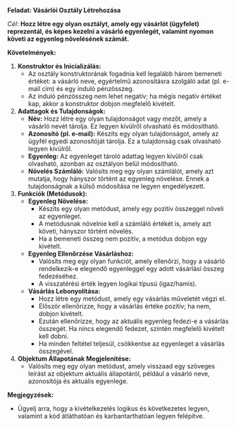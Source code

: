 **Feladat: Vásárlói Osztály Létrehozása**

*Cél*: 
**Hozz létre egy olyan osztályt, amely egy vásárlót (ügyfelet) reprezentál, és képes kezelni a vásárló egyenlegét, valamint nyomon követi az egyenleg növelésének számát.**

**Követelmények:**

1. **Konstruktor és Inicializálás:**
    * Az osztály konstruktorának fogadnia kell legalább három bemeneti értéket: a vásárló neve, egyértelmű azonosításra szolgáló adat (pl. e-mail cím) és egy induló pénzösszeg.
    * Az induló pénzösszeg nem lehet negatív; ha mégis negatív értéket kap, akkor a konstruktor dobjon megfelelő kivételt.
2. **Adattagok és Tulajdonságok:**
    * **Név:** Hozz létre egy olyan tulajdonságot vagy mezőt, amely a vásárló nevét tárolja. Ez legyen kívülről olvasható és módosítható.
    * **Azonosító (pl. e-mail):** Készíts egy olyan tulajdonságot, amely az ügyfél egyedi azonosítóját tárolja. Ez a tulajdonság csak olvasható legyen kívülről.
    * **Egyenleg:** Az egyenleget tároló adattag legyen kívülről csak olvasható, azonban az osztályon belül módosítható.
    * **Növelés Számláló:** Valósíts meg egy olyan számlálót, amely azt mutatja, hogy hányszor történt az egyenleg növelése. Ennek a tulajdonságnak a külső módosítása ne legyen engedélyezett.
3. **Funkciók (Metódusok):**
    * **Egyenleg Növelése:**
        * Készíts egy olyan metódust, amely egy pozitív összeggel növeli az egyenleget.
        * A metódusnak növelnie kell a számláló értékét is, amely azt követi, hányszor történt növelés.
        * Ha a bemeneti összeg nem pozitív, a metódus dobjon egy kivételt.
    * **Egyenleg Ellenőrzése Vásárláshoz:**
        * Valósíts meg egy olyan funkciót, amely ellenőrzi, hogy a vásárló rendelkezik-e elegendő egyenleggel egy adott vásárlási összeg fedezéséhez.
        * A visszatérési érték legyen logikai típusú (igaz/hamis).
    * **Vásárlás Lebonyolítása:**
        * Hozz létre egy metódust, amely egy vásárlás műveletét végzi el.
        * Először ellenőrizze, hogy a vásárlás értéke pozitív; ha nem, dobjon kivételt.
        * Ezután ellenőrizze, hogy az aktuális egyenleg fedezi-e a vásárlás összegét. Ha nincs elegendő fedezet, szintén megfelelő kivételt kell dobni.
        * Ha minden feltétel teljesül, csökkentse az egyenleget a vásárlás összegével.
4. **Objektum Állapotának Megjelenítése:**
    * Valósíts meg egy olyan metódust, amely visszaad egy szöveges leírást az objektum aktuális állapotáról, például a vásárló neve, azonosítója és aktuális egyenlege.

**Megjegyzések:**

* Ügyelj arra, hogy a kivételkezelés logikus és következetes legyen, valamint a kód átláthatóan és karbantarthatóan legyen felépítve.
